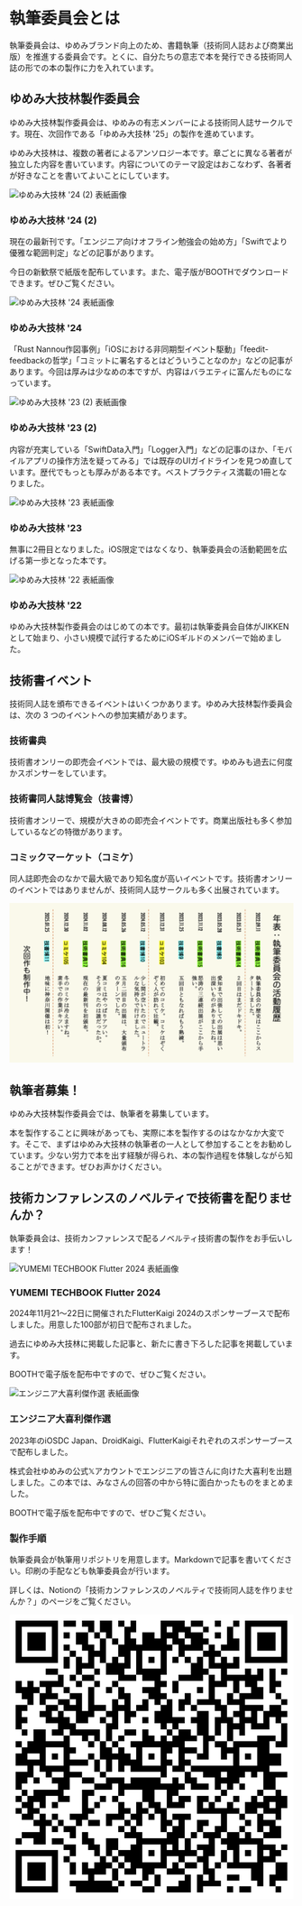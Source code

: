# 執筆委員会とは

執筆委員会は、ゆめみブランド向上のため、書籍執筆（技術同人誌および商業出版）を推進する委員会です。とくに、自分たちの意志で本を発行できる技術同人誌の形での本の製作に力を入れています。

## ゆめみ大技林製作委員会

ゆめみ大技林製作委員会は、ゆめみの有志メンバーによる技術同人誌サークルです。現在、次回作である「ゆめみ大技林 '25」の製作を進めています。

ゆめみ大技林は、複数の著者によるアンソロジー本です。章ごとに異なる著者が独立した内容を書いています。内容についてのテーマ設定はおこなわず、各著者が好きなことを書いてよいことにしています。

<section class="book">
    <div class="container">
        <div class="cover">
            <img src="https://booth.pximg.net/b21e770c-f2f3-4020-94d7-1808078be9be/i/6282725/db8cc858-7fb4-42e6-bb28-fdc7f89f9530.png" alt="ゆめみ大技林 '24 (2) 表紙画像" />
        </div>
        <div class="detail">
            <h3>ゆめみ大技林 '24 (2)</h3>
            <p>現在の最新刊です。「エンジニア向けオフライン勉強会の始め方」「Swiftでより優雅な範囲判定」などの記事があります。</p>
            <p>今日の新歓祭で紙版を配布しています。また、電子版がBOOTHでダウンロードできます。ぜひご覧ください。</p>
        </div>
    </div>
</section>

<section class="book">
    <div class="container">
        <div class="cover">
            <img src="https://booth.pximg.net/b21e770c-f2f3-4020-94d7-1808078be9be/i/5701456/08746bd4-202b-4ceb-979f-5faa2f2b811d.jpg" alt="ゆめみ大技林 '24 表紙画像" />
        </div>
        <div class="detail">
            <h3>ゆめみ大技林 '24</h3>
            <p>「Rust Nannou作図事例」「iOSにおける非同期型イベント駆動」「feedit-feedbackの哲学」「コミットに署名するとはどういうことなのか」などの記事があります。今回は厚みは少なめの本ですが、内容はバラエティに富んだものになっています。</p>
        </div>
    </div>
</section>

<section class="book">
    <div class="container">
        <div class="cover">
            <img src="https://booth.pximg.net/b21e770c-f2f3-4020-94d7-1808078be9be/i/5237542/ccac13d4-f9a1-4d84-a0a5-0ec58b1620c1.png" alt="ゆめみ大技林 '23 (2) 表紙画像" />
        </div>
        <div class="detail">
            <h3>ゆめみ大技林 '23 (2)</h3>
            <p>内容が充実している「SwiftData入門」「Logger入門」などの記事のほか、「モバイルアプリの操作方法を疑ってみる」では既存のUIガイドラインを見つめ直しています。歴代でもっとも厚みがある本です。ベストプラクティス満載の1冊となりました。</p>
        </div>
    </div>
</section>

<section class="book">
    <div class="container">
        <div class="cover">
            <img src="https://booth.pximg.net/b21e770c-f2f3-4020-94d7-1808078be9be/i/4790963/04dba170-642b-4d6c-aab2-476fab521466.jpg" alt="ゆめみ大技林 '23 表紙画像" />
        </div>
        <div class="detail">
            <h3>ゆめみ大技林 '23</h3>
            <p>無事に2冊目となりました。iOS限定ではなくなり、執筆委員会の活動範囲を広げる第一歩となった本です。</p>
        </div>
    </div>
</section>

<section class="book">
    <div class="container">
        <div class="cover">
            <img src="https://booth.pximg.net/b21e770c-f2f3-4020-94d7-1808078be9be/i/4790802/bf8b7b28-c36c-4c24-961c-8ba908771576.jpg" alt="ゆめみ大技林 '22 表紙画像" />
        </div>
        <div class="detail">
            <h3>ゆめみ大技林 '22</h3>
            <p>ゆめみ大技林製作委員会のはじめての本です。最初は執筆委員会自体がJIKKENとして始まり、小さい規模で試行するためにiOSギルドのメンバーで始めました。</p>
        </div>
    </div>
</section>

## 技術書イベント

技術同人誌を頒布できるイベントはいくつかあります。ゆめみ大技林製作委員会は、次の 3 つのイベントへの参加実績があります。

### 技術書典

技術書オンリーの即売会イベントでは、最大級の規模です。ゆめみも過去に何度かスポンサーをしています。

### 技術書同人誌博覧会（技書博）

技術書オンリーで、規模が大きめの即売会イベントです。商業出版社も多く参加しているなどの特徴があります。

### コミックマーケット（コミケ）

同人誌即売会のなかで最大級であり知名度が高いイベントです。技術書オンリーのイベントではありませんが、技術同人誌サークルも多く出展されています。

![](./images/history.png)

## 執筆者募集！

ゆめみ大技林製作委員会では、執筆者を募集しています。

本を製作することに興味があっても、実際に本を製作するのはなかなか大変です。そこで、まずはゆめみ大技林の執筆者の一人として参加することをお勧めしています。少ない労力で本を出す経験が得られ、本の製作過程を体験しながら知ることができます。ぜひお声かけください。

## 技術カンファレンスのノベルティで技術書を配りませんか？

執筆委員会は、技術カンファレンスで配るノベルティ技術書の製作をお手伝いします！

<section class="book">
    <div class="container">
        <div class="cover">
            <img src="https://booth.pximg.net/b21e770c-f2f3-4020-94d7-1808078be9be/i/6322258/60626a6e-759d-494a-bae3-1fdd2156a82a.png" alt="YUMEMI TECHBOOK Flutter 2024 表紙画像" />
        </div>
        <div class="detail">
            <h3>YUMEMI TECHBOOK Flutter 2024</h3>
            <p>2024年11月21〜22日に開催されたFlutterKaigi 2024のスポンサーブースで配布しました。用意した100部が初日で配布されました。</p>
            <p>過去にゆめみ大技林に掲載した記事と、新たに書き下ろした記事を掲載しています。</p>
            <p>BOOTHで電子版を配布中ですので、ぜひご覧ください。</p>
        </div>
    </div>
</section>

<section class="book">
    <div class="container">
        <div class="cover">
            <img src="https://booth.pximg.net/b21e770c-f2f3-4020-94d7-1808078be9be/i/5244030/d81c2cfb-467e-4077-84b2-b3f29b725506.png" alt="エンジニア大喜利傑作選 表紙画像" />
        </div>
        <div class="detail">
            <h3>エンジニア大喜利傑作選</h3>
            <p>2023年のiOSDC Japan、DroidKaigi、FlutterKaigiそれぞれのスポンサーブースで配布しました。</p>
            <p>株式会社ゆめみの公式𝕏アカウントでエンジニアの皆さんに向けた大喜利を出題しました。この本では、みなさんの回答の中から特に面白かったものをまとめました。</p>
            <p>BOOTHで電子版を配布中ですので、ぜひご覧ください。</p>
        </div>
    </div>
</section>

<section class="text-image">
    <div class="container">
        <div class="text">
            <h3>製作手順</h3>
            <p>執筆委員会が執筆用リポジトリを用意します。Markdownで記事を書いてください。印刷の手配なども執筆委員会が行います。</p>
            <p>詳しくは、Notionの「技術カンファレンスのノベルティで技術同人誌を作りませんか？」のページをご覧ください。</p>
        </div>
        <div class="image">
            <img src="./images/novelty.png" />
        </div>
    </div>
</section>
